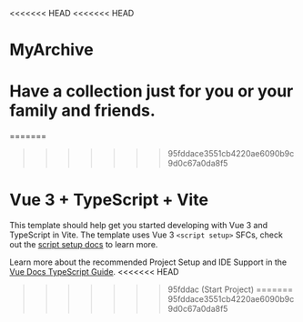 <<<<<<< HEAD
<<<<<<< HEAD
# MyArchive
Have a collection just for you or your family and friends.
=======
=======
>>>>>>> 95fddace3551cb4220ae6090b9c9d0c67a0da8f5
# Vue 3 + TypeScript + Vite

This template should help get you started developing with Vue 3 and TypeScript in Vite. The template uses Vue 3 `<script setup>` SFCs, check out the [script setup docs](https://v3.vuejs.org/api/sfc-script-setup.html#sfc-script-setup) to learn more.

Learn more about the recommended Project Setup and IDE Support in the [Vue Docs TypeScript Guide](https://vuejs.org/guide/typescript/overview.html#project-setup).
<<<<<<< HEAD
>>>>>>> 95fddac (Start Project)
=======
>>>>>>> 95fddace3551cb4220ae6090b9c9d0c67a0da8f5
